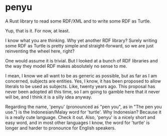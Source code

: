 # penyu

A Rust library to read some RDF/XML and to write some RDF as Turtle.

Yup, that is it. For now, at least.

I know what you are thinking. Why yet another RDF library? Surely writing some RDF as Turtle is pretty simple and 
straight-forward, so we are just reinventing the wheel here, right?

One would assume it is trivial. But I looked at a bunch of RDF libraries and the way they model RDF makes absolutely no 
sense to me.

I mean, I know we all want to be as generic as possible, but as far as I am concerned, subjects are entities. Yes, I 
know, it has been proposed to allow literals to be used as subjects. Like, twenty years ago. This proposal has never 
been adopted all this time, so I am going to gamble here that it never will be, and I think it is a silly idea anyway.

Regarding the name, 'penyu' (pronounced as "pen you", as in "The pen you use.") is the Indonesian/Malay word for 
'turtle'. Why Indonesian? Because it is a really cute language. Check it out. Also, 'penyu' is a nicely short and easy 
word, and in most other languages I know, the word for 'turtle' is longer and harder to pronounce for English speakers.